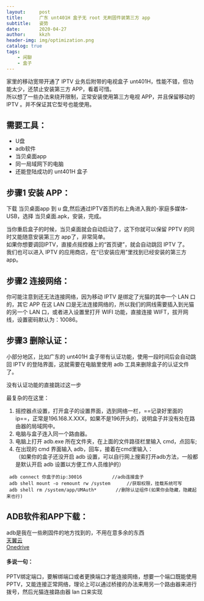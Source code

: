 ```yaml
---
layout:     post
title:      广东 unt401H 盒子无 root 无刷固件装第三方 app
subtitle:   姿势
date:       2020-04-27
author:     kkzh
header-img: img/optimization.png
catalog: true
tags:
    - 闲聊
    - 盒子
---
```


家里的移动宽带开通了 IPTV 业务后附带的电视盒子 unt401H，性能不错，但功能太少，还禁止安装第三方 APP，看着可惜。<br>
所以想了一些办法来绕开限制，正常安装使用第三方电视 APP，并且保留移动的 IPTV 。并不保证其它型号也能使用。

## 需要工具：
- U盘
- adb软件
- 当贝桌面app
- 同一局域网下的电脑
- 还能登陆成功的 unt401H 盒子

## 步骤1 安装 APP：
下载 当贝桌面app 到 u 盘,然后通过IPTV首页的右上角进入我的-家庭多媒体-USB，选择 当贝桌面.apk，安装，完成。

当你重启盒子的时候，当贝桌面就会自动启动了，这下你就可以保留 PPTV 的同时又能随意安装第三方 app了，非常简单。<br>
如果你想要调回IPTV，直接点摇控器上的“首页键”，就会自动跳回 IPTV 了。<br>
我们也可以进入 IPTV 的应用商店，在“已安装应用”里找到已经安装的第三方 app。

## 步骤2 连接网络：
你可能注意到还无法连接网络，因为移动 IPTV 是绑定了光猫的其中一个 LAN 口的，其它 APP 在这 LAN 口是无法连接网络的，所以我们的网线需要插入到光猫的另一个 LAN 口，或者进入设置里打开 WIFI 功能，直接连接 WIFT，拔开网线，设置密码默认为：10086。

## 步骤3 删除认证：
小部分地区，比如广东的 unt401H 盒子带有认证功能，使用一段时间后会自动跳回 IPTV 的登陆界面，这就需要在电脑里使用 adb 工具来删除盒子的认证文件了。

没有认证功能的直接跳过这一步

最复杂的在这里：<br>

 1. 摇控器点设置，打开盒子的设置界面，选到网络一栏，==记录好里面的ip==，正常是196.168.X.XXX，如果不是196开头的，说明盒子并没有处在路由器的局域网中。
 2. 电脑与盒子连入同一个路由器。
 3. 电脑上打开 adb.exe 所在文件夹，在上面的文件路径栏里输入 cmd，点回车;
 4. 在出现的 cmd 界面输入 adb，回车，接着在cmd里输入：<br>（如果你的盒子还没开启 adb 设置，可以自行网上搜索打开adb方法，一般都是默认开启 adb 设置以方便工作人员维护的）
``` 
 adb connect 你盒子的ip:30016 			//adb连接盒子
 adb shell mount -o remount rw /system		//获取权限，挂载系统可写
 adb shell rm /system/app/UMAuth* 		//删除认证组件(如果你会隐藏，隐藏起来也行)
```

## ADB软件和APP下载：
adb是我在一些刷固件的地方找到的，不用在意多余的东西<br>
[天翼云](https://cloud.189.cn/t/QVf6byqIremq（访问码：3kr5）)<br>
[Onedrive](https://a1od-my.sharepoint.com/:u:/g/personal/xxzh_od_office365vip_cn/EeT3gk3RxVFLighY98S7vaoB-PyihdxOTsuaeAZek-YI-w?e=7sz40O)


#### 多说一句：

PPTV绑定端口，要解绑端口或者更换端口才能连接网络，想要一个端口既能使用PPTV，又能连接正常网络，理论上可以通过桥接的办法来用另一个路由器来进行拨号，然后光猫连接路由器 lan 口来实现
